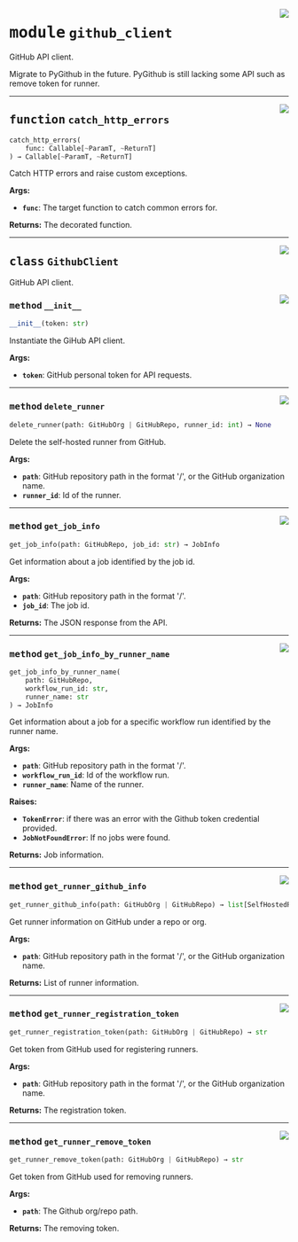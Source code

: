 <!-- markdownlint-disable -->

<a href="../../github-runner-manager/src/github_runner_manager/github_client.py#L0"><img align="right" style="float:right;" src="https://img.shields.io/badge/-source-cccccc?style=flat-square"></a>

# <kbd>module</kbd> `github_client`
GitHub API client. 

Migrate to PyGithub in the future. PyGithub is still lacking some API such as remove token for runner. 


---

<a href="../../github-runner-manager/src/github_runner_manager/github_client.py#L38"><img align="right" style="float:right;" src="https://img.shields.io/badge/-source-cccccc?style=flat-square"></a>

## <kbd>function</kbd> `catch_http_errors`

```python
catch_http_errors(
    func: Callable[~ParamT, ~ReturnT]
) → Callable[~ParamT, ~ReturnT]
```

Catch HTTP errors and raise custom exceptions. 



**Args:**
 
 - <b>`func`</b>:  The target function to catch common errors for. 



**Returns:**
 The decorated function. 


---

<a href="../../github-runner-manager/src/github_runner_manager/github_client.py#L77"><img align="right" style="float:right;" src="https://img.shields.io/badge/-source-cccccc?style=flat-square"></a>

## <kbd>class</kbd> `GithubClient`
GitHub API client. 

<a href="../../github-runner-manager/src/github_runner_manager/github_client.py#L80"><img align="right" style="float:right;" src="https://img.shields.io/badge/-source-cccccc?style=flat-square"></a>

### <kbd>method</kbd> `__init__`

```python
__init__(token: str)
```

Instantiate the GiHub API client. 



**Args:**
 
 - <b>`token`</b>:  GitHub personal token for API requests. 




---

<a href="../../github-runner-manager/src/github_runner_manager/github_client.py#L182"><img align="right" style="float:right;" src="https://img.shields.io/badge/-source-cccccc?style=flat-square"></a>

### <kbd>method</kbd> `delete_runner`

```python
delete_runner(path: GitHubOrg | GitHubRepo, runner_id: int) → None
```

Delete the self-hosted runner from GitHub. 



**Args:**
 
 - <b>`path`</b>:  GitHub repository path in the format '<owner>/<repo>', or the GitHub organization  name. 
 - <b>`runner_id`</b>:  Id of the runner. 

---

<a href="../../github-runner-manager/src/github_runner_manager/github_client.py#L244"><img align="right" style="float:right;" src="https://img.shields.io/badge/-source-cccccc?style=flat-square"></a>

### <kbd>method</kbd> `get_job_info`

```python
get_job_info(path: GitHubRepo, job_id: str) → JobInfo
```

Get information about a job identified by the job id. 



**Args:**
 
 - <b>`path`</b>:  GitHub repository path in the format '<owner>/<repo>'. 
 - <b>`job_id`</b>:  The job id. 



**Returns:**
 The JSON response from the API. 

---

<a href="../../github-runner-manager/src/github_runner_manager/github_client.py#L203"><img align="right" style="float:right;" src="https://img.shields.io/badge/-source-cccccc?style=flat-square"></a>

### <kbd>method</kbd> `get_job_info_by_runner_name`

```python
get_job_info_by_runner_name(
    path: GitHubRepo,
    workflow_run_id: str,
    runner_name: str
) → JobInfo
```

Get information about a job for a specific workflow run identified by the runner name. 



**Args:**
 
 - <b>`path`</b>:  GitHub repository path in the format '<owner>/<repo>'. 
 - <b>`workflow_run_id`</b>:  Id of the workflow run. 
 - <b>`runner_name`</b>:  Name of the runner. 



**Raises:**
 
 - <b>`TokenError`</b>:  if there was an error with the Github token credential provided. 
 - <b>`JobNotFoundError`</b>:  If no jobs were found. 



**Returns:**
 Job information. 

---

<a href="../../github-runner-manager/src/github_runner_manager/github_client.py#L89"><img align="right" style="float:right;" src="https://img.shields.io/badge/-source-cccccc?style=flat-square"></a>

### <kbd>method</kbd> `get_runner_github_info`

```python
get_runner_github_info(path: GitHubOrg | GitHubRepo) → list[SelfHostedRunner]
```

Get runner information on GitHub under a repo or org. 



**Args:**
 
 - <b>`path`</b>:  GitHub repository path in the format '<owner>/<repo>', or the GitHub organization  name. 



**Returns:**
 List of runner information. 

---

<a href="../../github-runner-manager/src/github_runner_manager/github_client.py#L159"><img align="right" style="float:right;" src="https://img.shields.io/badge/-source-cccccc?style=flat-square"></a>

### <kbd>method</kbd> `get_runner_registration_token`

```python
get_runner_registration_token(path: GitHubOrg | GitHubRepo) → str
```

Get token from GitHub used for registering runners. 



**Args:**
 
 - <b>`path`</b>:  GitHub repository path in the format '<owner>/<repo>', or the GitHub organization  name. 



**Returns:**
 The registration token. 

---

<a href="../../github-runner-manager/src/github_runner_manager/github_client.py#L137"><img align="right" style="float:right;" src="https://img.shields.io/badge/-source-cccccc?style=flat-square"></a>

### <kbd>method</kbd> `get_runner_remove_token`

```python
get_runner_remove_token(path: GitHubOrg | GitHubRepo) → str
```

Get token from GitHub used for removing runners. 



**Args:**
 
 - <b>`path`</b>:  The Github org/repo path. 



**Returns:**
 The removing token. 


